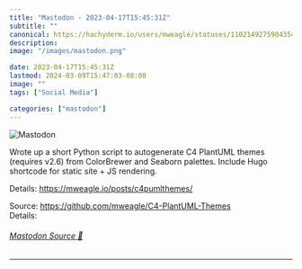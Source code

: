 ```yaml
---
title: "Mastodon - 2023-04-17T15:45:31Z"
subtitle: ""
canonical: https://hachyderm.io/users/mweagle/statuses/110214927590435405
description:
image: "/images/mastodon.png"

date: 2023-04-17T15:45:31Z
lastmod: 2024-03-09T15:47:03-08:00
image: ""
tags: ["Social Media"]

categories: ["mastodon"]
---
```

![Mastodon](/images/mastodon.png)

<p>Wrote up a short Python script to autogenerate C4 PlantUML themes (requires v2.6) from ColorBrewer and Seaborn palettes. Include Hugo shortcode  for static site + JS rendering. </p><p>Details: <a href="https://mweagle.io/posts/c4pumlthemes/" target="_blank" rel="nofollow noopener noreferrer" translate="no"><span class="invisible">https://</span><span class="">mweagle.io/posts/c4pumlthemes/</span><span class="invisible"></span></a></p><p>Source: <a href="https://github.com/mweagle/C4-PlantUML-Themes" target="_blank" rel="nofollow noopener noreferrer" translate="no"><span class="invisible">https://</span><span class="ellipsis">github.com/mweagle/C4-PlantUML</span><span class="invisible">-Themes</span></a><br />Details:</p>


###### [Mastodon Source 🐘](https://hachyderm.io/@mweagle/110214927590435405)

___
